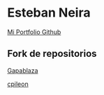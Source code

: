 # Esteban Neira
<a href="https://eneirafonseca.github.io/">Mi Portfolio Github</a>

## Fork de repositorios

<a href="https://github.com/d0gma-x/gapablaza"> Gapablaza </a>

<a href="https://github.com/cpileon/cpileon.github.io"> cpileon </a>

